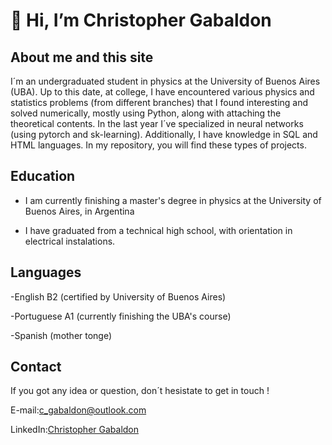 # 👋 Hi, I’m Christopher Gabaldon

## About me and this site
I´m an undergraduated student in physics at the University of Buenos Aires (UBA). Up to this date, at college, I have encountered various physics and statistics problems (from different branches) that I found interesting and solved numerically, mostly using Python, along with attaching the theoretical contents. In the last year I´ve specialized in neural networks (using pytorch and sk-learning). Additionally, I have knowledge in SQL and HTML languages. In my repository, you will find these types of projects.

## Education

- I am currently finishing a master's degree in physics at the University of Buenos Aires, in Argentina


- I have graduated from a technical high school, with orientation in electrical instalations.

## Languages
-English B2 (certified by University of Buenos Aires)


-Portuguese A1 (currently finishing the UBA's course)


-Spanish (mother tonge)


## Contact

If you got any idea or question, don´t hesistate to get in touch !


E-mail:[c_gabaldon@outlook.com](mailto:c_gabaldon@outlook.com)


LinkedIn:[Christopher Gabaldon](https://www.linkedin.com/in/christopher-gabaldon-78a8482a6/)

